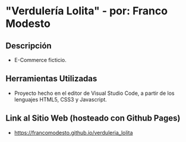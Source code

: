 # "Verdulería Lolita" - por: Franco Modesto

## Descripción
- E-Commerce ficticio.

## Herramientas Utilizadas
- Proyecto hecho en el editor de Visual Studio Code, a partir de los lenguajes HTML5, CSS3 y Javascript.

## Link al Sitio Web (hosteado con Github Pages)
- https://francomodesto.github.io/verduleria_lolita
